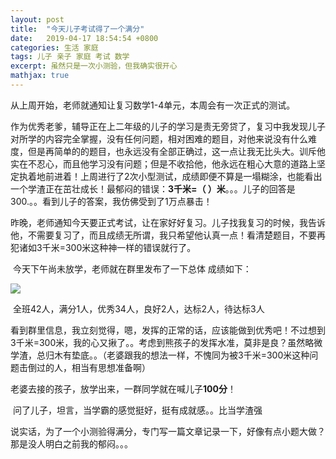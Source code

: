 ```yaml
---
layout: post
title:  "今天儿子考试得了一个满分"
date:   2019-04-17 18:54:54 +0800
categories: 生活 家庭
tags: 儿子 亲子 家庭 考试 数学 
excerpt: 虽然只是一次小测验，但我确实很开心	
mathjax: true
---
```


​	从上周开始，老师就通知让复习数学1-4单元，本周会有一次正式的测试。

​	作为优秀老爹，辅导正在上二年级的儿子的学习是责无旁贷了，复习中我发现儿子对所学的内容完全掌握，没有任何问题，相对困难的题目，对他来说没有什么难度，但是再简单的的题目，也永远没有全部正确过，这一点让我无比头大。训斥他实在不忍心，而且他学习没有问题；但是不收拾他，他永远在粗心大意的道路上坚定执着地前进着！上周进行了2次小型测试，成绩即便不算是一塌糊涂，也能看出一个学渣正在茁壮成长！最郁闷的错误：**3千米=（  ）米**。。。儿子的回答是300.。。看到儿子的答案，我仿佛受到了1万点暴击！

​	昨晚，老师通知今天要正式考试，让在家好好复习。儿子找我复习的时候，我告诉他，不需要复习了，而且成绩无所谓，我只希望他认真一点！看清楚题目，不要再犯诸如3千米=300米这种神一样的错误就行了。

​	今天下午尚未放学，老师就在群里发布了一下总体 成绩如下：

![](https://ajnvig.bl.files.1drv.com/y4mUhGP60EfEwjRjBCxRu2Klz4yv7iCjNpt8TRh3bMwnfRveJm-AwG920Mo3ZgQZoyY0IIrn0DlmUnVPAhjVt_cm7re3SOVvuthVgESgyejtfCQW_EZCakbUq7z00v4Y-FTQl-elxcCWvwZaNqrQ2VWpqlp6saD0ma4vf1eNv33Of0cKeArK0N5gkJMoyQMhmZiePYSp-0pQztbk9mpQ35n7w?width=206&height=190&cropmode=none)

​	全班42人，满分1人，优秀34人，良好2人，达标2人，待达标3人

​	看到群里信息，我立刻觉得，嗯，发挥的正常的话，应该能做到优秀吧！不过想到3千米=300米，我的心又揪了。。考虑到熊孩子的发挥水准，莫非是良？虽然略微学渣，总归木有垫底。。（老婆跟我的想法一样，不愧同为被3千米=300米这种问题击倒过的人，相当有思想准备啊）

​	老婆去接的孩子，放学出来，一群同学就在喊儿子**100分**！

​	问了儿子，坦言，当学霸的感觉挺好，挺有成就感。。比当学渣强

​	说实话，为了一个小测验得满分，专门写一篇文章记录一下，好像有点小题大做？那是没人明白之前我的郁闷。。。